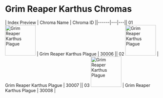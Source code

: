 # Grim Reaper Karthus Chromas

| Index  Preview | Chroma Name | Chroma ID ||------|---|---|| 01  <img src='https://raw.communitydragon.org/latest/plugins/rcp-be-lol-game-data/global/default/v1/champion-chroma-images/30/30006.png' alt='Grim Reaper Karthus Plague' width='100'> | Grim Reaper Karthus Plague | 30006 || 02  <img src='https://raw.communitydragon.org/latest/plugins/rcp-be-lol-game-data/global/default/v1/champion-chroma-images/30/30007.png' alt='Grim Reaper Karthus Plague' width='100'> | Grim Reaper Karthus Plague | 30007 || 03  <img src='https://raw.communitydragon.org/latest/plugins/rcp-be-lol-game-data/global/default/v1/champion-chroma-images/30/30008.png' alt='Grim Reaper Karthus Plague' width='100'> | Grim Reaper Karthus Plague | 30008 |